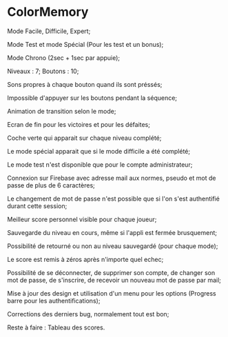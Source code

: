 # ColorMemory

Mode Facile, Difficile, Expert;

Mode Test et mode Spécial (Pour les test et un bonus);

Mode Chrono (2sec + 1sec par appuie);


Niveaux : 7;
Boutons : 10;

Sons propres à chaque bouton quand ils sont préssés;

Impossible d'appuyer sur les boutons pendant la séquence;

Animation de transition selon le mode;

Ecran de fin pour les victoires et pour les défaites;


Coche verte qui apparait sur chaque niveau complété;

Le mode spécial apparait que si le mode difficile a été complété;

Le mode test n'est disponible que pour le compte administrateur;


Connexion sur Firebase avec adresse mail aux normes, pseudo et mot de passe de plus de 6 caractères;

Le changement de mot de passe n'est possible que si l'on s'est authentifié durant cette session;

Meilleur score personnel visible pour chaque joueur;

Sauvegarde du niveau en cours, même si l'appli est fermée brusquement;

Possibilité de retourné ou non au niveau sauvegardé (pour chaque mode);

Le score est remis à zéros après n'importe quel echec;

Possibilité de se déconnecter, de supprimer son compte, de changer son mot de passe, de s'inscrire, de recevoir un nouveau mot de passe par mail;

Mise à jour des design et utilisation d'un menu pour les options (Progress barre pour les authentifications);

Corrections des derniers bug, normalement tout est bon;




Reste à faire : Tableau des scores.
